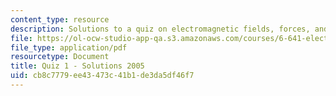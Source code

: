 ```yaml
---
content_type: resource
description: Solutions to a quiz on electromagnetic fields, forces, and motion.
file: https://ol-ocw-studio-app-qa.s3.amazonaws.com/courses/6-641-electromagnetic-fields-forces-and-motion-spring-2005/cb8c7779ee43473c41b1de3da5df46f7_q1sp05sol.pdf
file_type: application/pdf
resourcetype: Document
title: Quiz 1 - Solutions 2005
uid: cb8c7779-ee43-473c-41b1-de3da5df46f7
---
```


